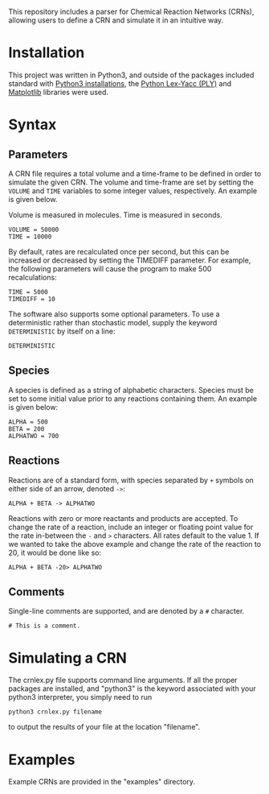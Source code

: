 This repository includes a parser for Chemical Reaction Networks (CRNs), allowing users to define a CRN and simulate it in an intuitive way.

# Installation
This project was written in Python3, and outside of the packages included standard with [Python3 installations](https://www.python.org/downloads/), the [Python Lex-Yacc (PLY)](http://www.dabeaz.com/ply/) and [Matplotlib](http://matplotlib.org/) libraries were used.
 
# Syntax

## Parameters
A CRN file requires a total volume and a time-frame to be defined in order to simulate the given CRN. The volume and time-frame are set by setting the `VOLUME` and `TIME` variables to some integer values, respectively. An example is given below.

Volume is measured in molecules. Time is measured in seconds.

```
VOLUME = 50000
TIME = 10000
```

By default, rates are recalculated once per second, but this can be increased or decreased by setting the TIMEDIFF parameter. For example, the following parameters will cause the program to make 500 recalculations:

```
TIME = 5000
TIMEDIFF = 10
```

The software also supports some optional parameters. To use a deterministic rather than stochastic model, supply the keyword `DETERMINISTIC` by itself on a line:

```
DETERMINISTIC
```

## Species
A species is defined as a string of alphabetic characters. Species must be set to some initial value prior to any reactions containing them. An example is given below:

```
ALPHA = 500
BETA = 200
ALPHATWO = 700
```

## Reactions
Reactions are of a standard form, with species separated by `+` symbols on either side of an arrow, denoted `->`:

```
ALPHA + BETA -> ALPHATWO
```

Reactions with zero or more reactants and products are accepted. To change the rate of a reaction, include an integer or floating point value for the rate in-between the `-` and `>` characters. All rates default to the value 1. If we wanted to take the above example and change the rate of the reaction to 20, it would be done like so:

```
ALPHA + BETA -20> ALPHATWO
```

## Comments
Single-line comments are supported, and are denoted by a `#` character.

```
# This is a comment.
```

# Simulating a CRN
The crnlex.py file supports command line arguments. If all the proper packages are installed, and "python3" is the keyword associated with your python3 interpreter, you simply need to run 

```
python3 crnlex.py filename
```

to output the results of your file at the location "filename".  

# Examples
Example CRNs are provided in the "examples" directory. 
